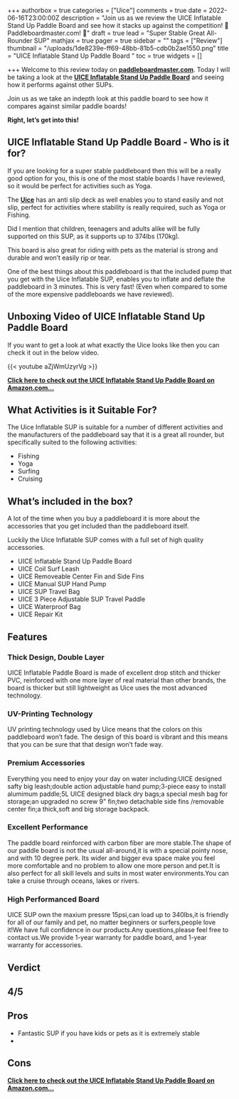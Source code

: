+++
authorbox = true
categories = ["Uice"]
comments = true
date = 2022-06-16T23:00:00Z
description = "Join us as we review the UICE Inflatable Stand Up Paddle Board  and see how it stacks up against the competition! 🛶 Paddleboardmaster.com! 🛶"
draft = true
lead = "Super Stable Great All-Rounder SUP"
mathjax = true
pager = true
sidebar = ""
tags = ["Review"]
thumbnail = "/uploads/1de8239e-ff69-48bb-81b5-cdb0b2ae1550.png"
title = "UICE Inflatable Stand Up Paddle Board "
toc = true
widgets = []

+++
Welcome to this review today on [**paddleboardmaster.com**](/).  Today I will be taking a look at the [**UICE Inflatable Stand Up Paddle Board**](https://www.amazon.com/UICE-Inflatable-Advanced-Standard-Accessories/dp/B09PG1GKPT?c=ts&keywords=Stand-Up+Paddleboards&qid=1655818653&refinements=p_89%3AUICE&s=sports-and-fitness&sr=1-2&ts_id=5522381011&linkCode=ll1&tag=paddleboardmaster-20&linkId=bdb471e119579ab44c1291ebad0a6996&language=en_US&ref_=as_li_ss_tl) and seeing how it performs against other SUPs.

Join us as we take an indepth look at this paddle board to see how it compares against similar paddle boards!

**Right, let’s get into this!**

## UICE Inflatable Stand Up Paddle Board - Who is it for?

If you are looking for a super stable paddleboard then this will be a really good option for you, this is one of the most stable boards I have reviewed, so it would be perfect for activities such as Yoga.

The [**Uice**](/categories/uice/) has an anti slip deck as well enables you to stand easily and not slip, perfect for activities where stability is really required, such as Yoga or Fishing.

Did I mention that children, teenagers and adults alike will be fully supported on this SUP, as it supports up to 374lbs (170kg).

This board is also great for riding with pets as the material is strong and durable and won’t easily rip or tear.

One of the best things about this paddleboard is that the included pump that you get with the Uice Inflatable SUP, enables you to inflate and deflate the paddleboard in 3 minutes.  This is very fast! (Even when compared to some of the more expensive paddleboards we have reviewed).

## Unboxing Video of UICE Inflatable Stand Up Paddle Board

If you want to get a look at what exactly the Uice looks like then you can check it out in the below video.

{{< youtube aZjWmUzyrVg >}}

[**Click here to check out the UICE Inflatable Stand Up Paddle Board on Amazon.com...**](https://www.amazon.com/UICE-Inflatable-Advanced-Standard-Accessories/dp/B09PG1GKPT?c=ts&keywords=Stand-Up+Paddleboards&qid=1655818653&refinements=p_89%3AUICE&s=sports-and-fitness&sr=1-2&ts_id=5522381011&linkCode=ll1&tag=paddleboardmaster-20&linkId=bdb471e119579ab44c1291ebad0a6996&language=en_US&ref_=as_li_ss_tl)

## What Activities is it Suitable For?

The Uice Inflatable SUP is suitable for a number of different activities and the manufacturers of the paddleboard say that it is a great all rounder, but specifically suited to the following activities:

* Fishing
* Yoga
* Surfing
* Cruising

## What’s included in the box?

A lot of the time when you buy a paddleboard it is more about the accessories that you get included than the paddleboard itself.

Luckily the Uice Inflatable SUP comes with a full set of high quality accessories.

* UICE Inflatable Stand Up Paddle Board
* UICE Coil Surf Leash
* UICE Removeable Center Fin and Side Fins
* UICE Manual SUP Hand Pump
* UICE SUP Travel Bag
* UICE 3 Piece Adjustable SUP Travel Paddle
* UICE Waterproof Bag
* UICE Repair Kit

## Features

### Thick Design, Double Layer

UICE Inflatable Paddle Board is made of excellent drop stitch and thicker PVC, reinforced with one more layer of real material than other brands, the board is thicker but still lightweight as Uice uses the most advanced technology.

### UV-Printing Technology

UV printing technology used by Uice means that the colors on this paddleboard won’t fade.  The design of this board is vibrant and this means that you can be sure that that design won’t fade way.

### Premium Accessories

Everything you need to enjoy your day on water including:UICE designed safty big leash;double action adjustable hand pump;3-piece easy to install alumimum paddle;5L UICE designed black dry bags;a special mesh bag for storage;an upgraded no screw 9" fin;two detachable side fins /removable center fin;a thick,soft and big storage backpack.

### Excellent Performance

The paddle board reinforced with carbon fiber are more stable.The shape of our paddle board is not the usual all-around,it is with a special pointy nose, and with 10 degree perk. Its wider and bigger eva space make you feel more comfortable and no problem to allow one more person and pet.It is also perfect for all skill levels and suits in most water environments.You can take a cruise through oceans, lakes or rivers.

### High Performanced Board

UICE SUP own the maxium pressre 15psi,can load up to 340lbs,it is friendly for all of our family and pet, no matter beginners or surfers,people love it!We have full confidence in our products.Any questions,please feel free to contact us.We provide 1-year warranty for paddle board, and 1-year warranty for accessories.

## Verdict

## 4/5

## Pros

* Fantastic SUP if you have kids or pets as it is extremely stable
* 

## Cons

[**Click here to check out the UICE Inflatable Stand Up Paddle Board on Amazon.com...**](https://www.amazon.com/UICE-Inflatable-Advanced-Standard-Accessories/dp/B09PG1GKPT?c=ts&keywords=Stand-Up+Paddleboards&qid=1655818653&refinements=p_89%3AUICE&s=sports-and-fitness&sr=1-2&ts_id=5522381011&linkCode=ll1&tag=paddleboardmaster-20&linkId=bdb471e119579ab44c1291ebad0a6996&language=en_US&ref_=as_li_ss_tl)